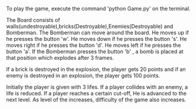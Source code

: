 To play the game, execute the command 'python Game.py' on the terminal.

The Board consists of walls(undestroyable),bricks(Destroyable),Enemies(Destroyable) and Bomberman.
The Bomberman can move around the board. 
He moves up if he presses the button 'w'.
He moves down if he presses the button 's'.
He moves right if he presses the button 'd'.
He moves left if he presses the button 'a'.
If the Bomberman presses the button 'b' , a bomb is placed at that position which explodes after 3 frames.

If a brick is destroyed in the explosion, the player gets 20 points and if an enemy is destroyed 
in an explosion, the player gets 100 points.

Initially the player is given with 3 lifes.
If a player collides with an enemy, a life is reduced.
If a player reaches a certain cut-off, He is advanced to the next level.
As level of the increases, difficulty of the game also increases.


